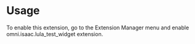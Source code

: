 # Usage

To enable this extension, go to the Extension Manager menu and enable omni.isaac.lula_test_widget extension.


